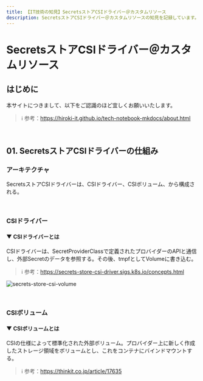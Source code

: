 ```yaml
---
title: 【IT技術の知見】SecretsストアCSIドライバー＠カスタムリソース
description: SecretsストアCSIドライバー＠カスタムリソースの知見を記録しています。
---
```


# SecretsストアCSIドライバー＠カスタムリソース

## はじめに

本サイトにつきまして、以下をご認識のほど宜しくお願いいたします。

> ℹ️ 参考：https://hiroki-it.github.io/tech-notebook-mkdocs/about.html

<br>

## 01. SecretsストアCSIドライバーの仕組み

### アーキテクチャ

SecretsストアCSIドライバーは、CSIドライバー、CSIボリューム、から構成される。

<br>

### CSIドライバー

#### ▼ CSIドライバーとは

CSIドライバーは、SecretProviderClassで定義されたプロバイダーのAPIと通信し、外部Secretのデータを参照する。その後、tmpfとしてVolumeに書き込む。

> ℹ️ 参考：https://secrets-store-csi-driver.sigs.k8s.io/concepts.html

![secrets-store-csi-volume](https://raw.githubusercontent.com/hiroki-it/tech-notebook/master/images/secrets-store-csi-volume.png)

<br>

### CSIボリューム

#### ▼ CSIボリュームとは

CSIの仕様によって標準化された外部ボリューム。プロバイダー上に新しく作成したストレージ領域をボリュームとし、これをコンテナにバインドマウントする。

> ℹ️ 参考：https://thinkit.co.jp/article/17635

<br>
